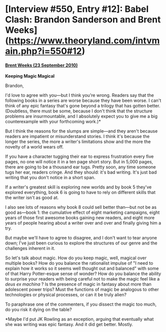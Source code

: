 # [Interview #550, Entry #12]: Babel Clash: Brandon Sanderson and Brent Weeks](https://www.theoryland.com/intvmain.php?i=550#12)

#### [Brent Weeks (23 September 2010)](http://bordersblog.com/scifi/2010/09/23/brandon-sanderson-and-brent-weeks/keeping-magic-magical/)

**Keeping Magic Magical**

Brandon,

I'd love to agree with you—but I think you're wrong. Readers say that the following books in a series are worse because they have been worse. I can't think of any epic fantasy that's gone beyond a trilogy that has gotten better. (Doubtless, there must be some, because I don't think that the structure problems are insurmountable, and I absolutely expect you to give me a big counterexample with your forthcoming work.)\*

But I think the reasons for the slumps are simple—and they aren't because readers are impatient or misunderstand stories. I think it's because the longer the series, the more a writer's limitations show and the more the novelty of a world wears off.

If you have a character tugging their ear to express frustration every five pages, no one will notice it in a ten page short story. But in 5,000 pages, there are going to be a thousand ear tugs. Pretty soon, any time someone tugs her ear, readers cringe. And they should: it's bad writing. It's just bad writing that you don't notice in a short span.

If a writer's greatest skill is exploring new worlds and by book 5 they've explored everything, book 6 is going to have to rely on different skills that the writer isn't as good at.

I also see lots of reasons why book 8 could sell better than—but not be as good as—book 1: the cumulative effect of eight marketing campaigns, eight years of those first awesome books gaining new readers, and eight more years of people hearing about a writer over and over and finally giving him a try.

But maybe we'll have to agree to disagree, and I don't want to tear anyone down; I've just been curious to explore the structures of our genre and the challenges inherent in it.

So let's talk about magic. How do you keep magic, well, magical over multiple books? How do you balance the rationalist impulse of "I need to explain how it works so it seems well thought out and balanced" with some of that Harry Potter-esque sense of wonder? How do you balance the ability to surprise your readers with being careful not to make the magic feel like a
*deus ex machina*
? Is the presence of magic in fantasy about more than adolescent power trips? Must the functions of magic be analogous to other technologies or physical processes, or can it be truly alien?

To paraphrase one of the commenters, if you dissect the magic too much, do you risk it dying on the table?

\*Maybe I'd put JK Rowling as an exception, arguing that eventually what she was writing was epic fantasy. And it did get better. Mostly.

